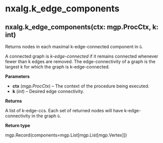 # nxalg.k\_edge\_components

## nxalg.k\_edge\_components\(ctx: mgp.ProcCtx, k: int\)

Returns nodes in each maximal k-edge-connected component in `G`.

A connected graph is _k-edge-connected_ if it remains connected whenever fewer than k edges are removed. The edge-connectivity of a graph is the largest k for which the graph is k-edge-connected.

**Parameters**

* **ctx** \(_mgp.ProcCtx_\) – The context of the procedure being executed.
* **k** \(_int_\) – Desired edge connectivity.

**Returns**

A list of k-edge-ccs. Each set of returned nodes will have k-edge-connectivity in the graph `G`.

**Return type**

mgp.Record\(components=mgp.List\[mgp.List\[mgp.Vertex\]\]\)

